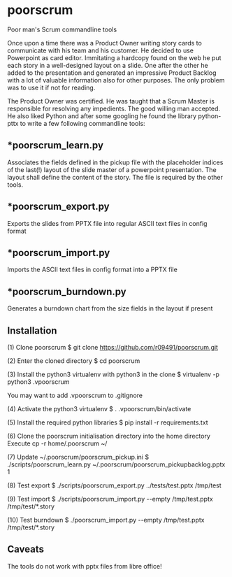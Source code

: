 # poorscrum
Poor man's Scrum commandline tools

Once upon a time there was a Product Owner writing story cards to communicate with
his team and his customer. He decided to use Powerpoint as card editor. Immitating
a hardcopy found on the web he put each story in a well-designed layout on a
slide. One after the other he added to the presentation and generated an
impressive Product Backlog with a lot of valuable information also for other
purposes. The only problem was to use it if not for reading.

The Product Owner was certified. He was taught that a Scrum Master is
responsible for resolving any impedients. The good willing man accepted. He
also liked Python and after some googling he found the library python-pttx to
write a few following commandline tools:

*poorscrum_learn.py
-------------------
Associates the fields defined in the pickup file with the placeholder indices
of the last(!) layout of the slide master of a powerpoint presentation. The
layout shall define the content of the story. The file is required by the
other tools.

*poorscrum_export.py
--------------------
Exports the slides from PPTX file into regular ASCII text files in config
format

*poorscrum_import.py
--------------------
Imports the ASCII text files in config format into a PPTX file
  
*poorscrum_burndown.py
----------------------
Generates a burndown chart from the size fields in the layout if present



Installation
------------

(1) Clone poorscrum
$ git clone https://github.com/r09491/poorscrum.git

(2) Enter the cloned directory
$ cd poorscrum

(3) Install the python3 virtualenv with python3 in the clone
$ virtualenv -p python3 .vpoorscrum

  You may want to add .vpoorscrum to .gitignore

(4) Activate the python3 virtualenv
$ . .vpoorscrum/bin/activate

(5) Install the required python libraries
$ pip install -r requirements.txt

(6) Clone the poorscrum initialisation directory into the home directory
Execute cp -r home/.poorscrum ~/

(7) Update ~/.poorscrum/poorscrum_pickup.ini 
$ ./scripts/poorscrum_learn.py ~/.poorscrum/poorscrum_pickupbacklog.pptx 1


(8) Test export
$ ./scripts/poorscrum_export.py ../tests/test.pptx /tmp/test

(9) Test import
$ ./scripts/poorscrum_import.py --empty /tmp/test.pptx /tmp/test/*.story

(10) Test burndown
$ ./poorscrum_import.py --empty /tmp/test.pptx /tmp/test/*.story


Caveats
-------
The tools do not work with pptx files from libre office!
